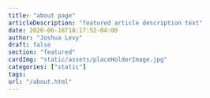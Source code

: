 ```yaml
---
title: "about page"
articleDescription: "featured article description text"
date: 2020-06-16T18:17:52-04:00
author: "Joshua Levy"
draft: false
section: "featured"
cardImg: "static/assets/placeHolderImage.jpg"
categories: ["static"]
tags: 
url: "/about.html"
---
```


